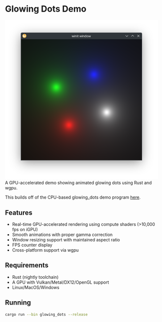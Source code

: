 # Glowing Dots Demo

![A screenshot of the program running](images/Screenshot_20250215.png)
A GPU-accelerated demo showing animated glowing dots using Rust and wgpu.

This builds off of the CPU-based glowing_dots demo program [here](https://github.com/ed-2100/C-CPP-Monorepo).

## Features

- Real-time GPU-accelerated rendering using compute shaders (>10,000 fps on iGPU)
- Smooth animations with proper gamma correction
- Window resizing support with maintained aspect ratio
- FPS counter display
- Cross-platform support via wgpu

## Requirements

- Rust (nightly toolchain)
- A GPU with Vulkan/Metal/DX12/OpenGL support
- Linux/MacOS/Windows

## Running

```sh
cargo run --bin glowing_dots --release
```
